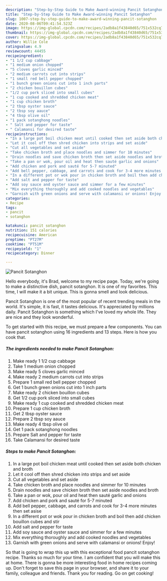 ```yaml
---
description: "Step-by-Step Guide to Make Award-winning Pancit Sotanghon"
title: "Step-by-Step Guide to Make Award-winning Pancit Sotanghon"
slug: 1007-step-by-step-guide-to-make-award-winning-pancit-sotanghon
date: 2020-08-06T09:41:54.523Z
image: https://img-global.cpcdn.com/recipes/2adb8a1f43840d65/751x532cq70/pancit-sotanghon-recipe-main-photo.jpg
thumbnail: https://img-global.cpcdn.com/recipes/2adb8a1f43840d65/751x532cq70/pancit-sotanghon-recipe-main-photo.jpg
cover: https://img-global.cpcdn.com/recipes/2adb8a1f43840d65/751x532cq70/pancit-sotanghon-recipe-main-photo.jpg
author: Willie Cole
ratingvalue: 4.9
reviewcount: 44455
recipeingredient:
- "1 1/2 cup cabbage"
- "1 medium onion chopped"
- "5 cloves garlic minced"
- "2 medium carrots cut into strips"
- "1 small red bell pepper chopped"
- "1 bunch green onions cut into 1 inch parts"
- "2 chicken bouillon cubes"
- "1/2 cup pork sliced into small cubes"
- "1 cup cooked and shredded chicken meat"
- "1 cup chicken broth"
- "2 tbsp oyster sauce"
- "2 tbsp soy aauce"
- "4 tbsp olive oil"
- "1 pack sotanghong noodles"
- " Salt and pepper for taste"
- " Calamansi for desired taste"
recipeinstructions:
- "In a large pot boil chicken meat until cooked then set aside both chicken and broth"
- "Let it cool off then shred chicken into strips and set aside"
- "Cut all vegetables and set aside"
- "Take chicken broth and place noodles and simmer for 10 minutes"
- "Drain noodles and save chicken broth then set aside noodles and broth"
- "Take a pan or wok, pour oil and heat then sauté garlic and onions"
- "Add chicken and pork and sauté for 5-7 minuted"
- "Add bell pepper, cabbage, and carrots and cook for 3-4 more minutes then set asise"
- "In a different pot or wok pour in chicken broth and boil then add chicken bouillon cubes and stir"
- "Add salt and pepper for taste"
- "Add soy sauce and oyster sauce and simmer for a few minutes"
- "Mix everything thoroughly and add cooked noodles and vegetables"
- "Garnish with green onions and serve with calamansi or onions! Enjoy!"
categories:
- Recipe
tags:
- pancit
- sotanghon

katakunci: pancit sotanghon 
nutrition: 151 calories
recipecuisine: American
preptime: "PT27M"
cooktime: "PT51M"
recipeyield: "1"
recipecategory: Dinner

---
```



![Pancit Sotanghon](https://img-global.cpcdn.com/recipes/2adb8a1f43840d65/751x532cq70/pancit-sotanghon-recipe-main-photo.jpg)

Hello everybody, it's Brad, welcome to my recipe page. Today, we're going to make a distinctive dish, pancit sotanghon. It is one of my favorites. This time, I will make it a bit unique. This is gonna smell and look delicious.



Pancit Sotanghon is one of the most popular of recent trending meals in the world. It's simple, it is fast, it tastes delicious. It's appreciated by millions daily. Pancit Sotanghon is something which I've loved my whole life. They are nice and they look wonderful.


To get started with this recipe, we must prepare a few components. You can have pancit sotanghon using 16 ingredients and 13 steps. Here is how you cook that.

<!--inarticleads1-->

##### The ingredients needed to make Pancit Sotanghon:

1. Make ready 1 1/2 cup cabbage
1. Take 1 medium onion chopped
1. Make ready 5 cloves garlic minced
1. Make ready 2 medium carrots cut into strips
1. Prepare 1 small red bell pepper chopped
1. Get 1 bunch green onions cut into 1 inch parts
1. Make ready 2 chicken bouillon cubes
1. Get 1/2 cup pork sliced into small cubes
1. Make ready 1 cup cooked and shredded chicken meat
1. Prepare 1 cup chicken broth
1. Get 2 tbsp oyster sauce
1. Prepare 2 tbsp soy aauce
1. Make ready 4 tbsp olive oil
1. Get 1 pack sotanghong noodles
1. Prepare  Salt and pepper for taste
1. Take  Calamansi for desired taste




<!--inarticleads2-->

##### Steps to make Pancit Sotanghon:

1. In a large pot boil chicken meat until cooked then set aside both chicken and broth
1. Let it cool off then shred chicken into strips and set aside
1. Cut all vegetables and set aside
1. Take chicken broth and place noodles and simmer for 10 minutes
1. Drain noodles and save chicken broth then set aside noodles and broth
1. Take a pan or wok, pour oil and heat then sauté garlic and onions
1. Add chicken and pork and sauté for 5-7 minuted
1. Add bell pepper, cabbage, and carrots and cook for 3-4 more minutes then set asise
1. In a different pot or wok pour in chicken broth and boil then add chicken bouillon cubes and stir
1. Add salt and pepper for taste
1. Add soy sauce and oyster sauce and simmer for a few minutes
1. Mix everything thoroughly and add cooked noodles and vegetables
1. Garnish with green onions and serve with calamansi or onions! Enjoy!




So that is going to wrap this up with this exceptional food pancit sotanghon recipe. Thanks so much for your time. I am confident that you will make this at home. There is gonna be more interesting food in home recipes coming up. Don't forget to save this page in your browser, and share it to your family, colleague and friends. Thank you for reading. Go on get cooking!
